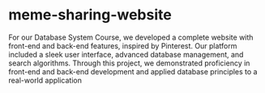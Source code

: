 # meme-sharing-website

For our Database System Course, we developed a complete website with front-end and back-end features, inspired by Pinterest. Our platform included a sleek user interface, advanced database management, and search algorithms. Through this project, we demonstrated proficiency in front-end and back-end development and applied database principles to a real-world application
